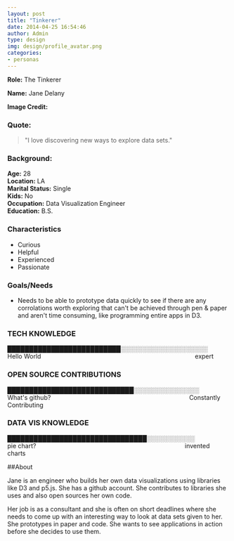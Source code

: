 ```yaml
---
layout: post
title: "Tinkerer"
date: 2014-04-25 16:54:46
author: Admin
type: design
img: design/profile_avatar.png
categories:
- personas
---
```


**Role:** The Tinkerer

**Name:** Jane Delany

**Image Credit:**


### Quote:

> "I love discovering new ways to explore data sets."

<!--more-->

### Background:
**Age:** 28<br>
**Location:** LA<br>
**Marital Status:** Single<br>
**Kids:** No<br>
**Occupation:** Data Visualization Engineer<br>
**Education:** B.S.

### Characteristics
* Curious
* Helpful
* Experienced
* Passionate

### Goals/Needs

* Needs to be able to prototype data quickly to see if there are any corrolations worth exploring that can't be achieved through pen & paper and aren't time consuming, like programming entire apps in D3.


### TECH KNOWLEDGE
██████████████████████████░░░░░░░░░░░░░░░░░░░░<br>
Hello World 
                                                                                       expert

### OPEN SOURCE CONTRIBUTIONS
█████████████████████████████░░░░░░░░░░░░░░░<br>
What's github?  
                                                                              Constantly Contributing

### DATA VIS KNOWLEDGE
████████████████████████████████░░░░░░░░░░░<br>
pie chart?    
                                                                                  invented charts


##About

Jane is an engineer who builds her own data visualizations using libraries like D3 and p5.js.  She has a github account. She contributes to libraries she uses and also open sources her own code.

Her job is as a consultant and she is often on short deadlines where she needs to come up with an interesting way to look at data sets given to her.  She prototypes in paper and code.  She wants to see applications in action before she decides to use them.




